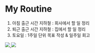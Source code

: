 <h1 align="left"> My Routine</h1>


1. 아침 출근 시간 지하철 : 회사에서 할 일 정리
2. 퇴근 출근 시간 지하철 : 집에서 할 일 정리
3. 토요일 : 1주일 단위 목표 작성 & 일주일 회고


<p align="left">
  <a align="left" href="https://solved.ac/minseok0917">
    <img src="http://mazassumnida.wtf/api/v2/generate_badge?boj=minseok0917" />
  </a>
  <a align="left" href="https://github.com/Minseok0917">
    <img src="https://github-readme-stats.vercel.app/api/top-langs/?username=Minseok0917&layout=compact&theme=prussian" />
  </a>
</p>
